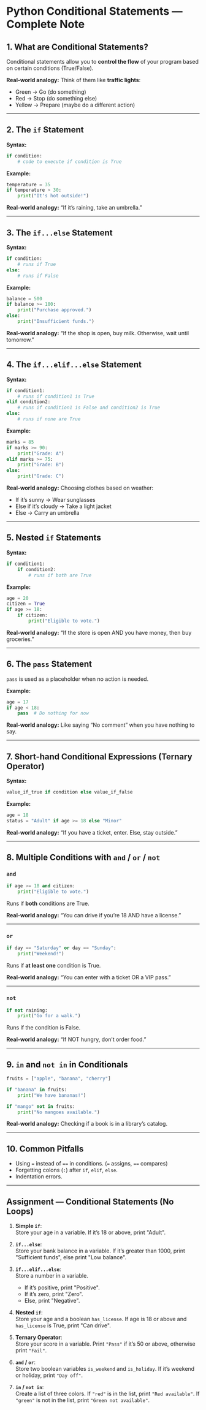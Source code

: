 
# Python Conditional Statements — Complete Note
## 1. What are Conditional Statements?

Conditional statements allow you to **control the flow** of your program based on certain conditions (True/False).

**Real-world analogy:**
Think of them like **traffic lights**:

* Green → Go (do something)
* Red → Stop (do something else)
* Yellow → Prepare (maybe do a different action)

---

## 2. The `if` Statement

**Syntax:**

```python
if condition:
    # code to execute if condition is True
```

**Example:**

```python
temperature = 35
if temperature > 30:
    print("It's hot outside!")
```

**Real-world analogy:**
“If it’s raining, take an umbrella.”

---

## 3. The `if...else` Statement

**Syntax:**

```python
if condition:
    # runs if True
else:
    # runs if False
```

**Example:**

```python
balance = 500
if balance >= 100:
    print("Purchase approved.")
else:
    print("Insufficient funds.")
```

**Real-world analogy:**
“If the shop is open, buy milk. Otherwise, wait until tomorrow.”

---

## 4. The `if...elif...else` Statement

**Syntax:**

```python
if condition1:
    # runs if condition1 is True
elif condition2:
    # runs if condition1 is False and condition2 is True
else:
    # runs if none are True
```

**Example:**

```python
marks = 85
if marks >= 90:
    print("Grade: A")
elif marks >= 75:
    print("Grade: B")
else:
    print("Grade: C")
```

**Real-world analogy:**
Choosing clothes based on weather:

* If it’s sunny → Wear sunglasses
* Else if it’s cloudy → Take a light jacket
* Else → Carry an umbrella

---

## 5. Nested `if` Statements

**Syntax:**

```python
if condition1:
    if condition2:
        # runs if both are True
```

**Example:**

```python
age = 20
citizen = True
if age >= 18:
    if citizen:
        print("Eligible to vote.")
```

**Real-world analogy:**
“If the store is open AND you have money, then buy groceries.”

---

## 6. The `pass` Statement

`pass` is used as a placeholder when no action is needed.

**Example:**

```python
age = 17
if age < 18:
    pass  # Do nothing for now
```

**Real-world analogy:**
Like saying “No comment” when you have nothing to say.

---

## 7. Short-hand Conditional Expressions (Ternary Operator)

**Syntax:**

```python
value_if_true if condition else value_if_false
```

**Example:**

```python
age = 18
status = "Adult" if age >= 18 else "Minor"
```

**Real-world analogy:**
“If you have a ticket, enter. Else, stay outside.”

---

## 8. Multiple Conditions with `and` / `or` / `not`

### `and`

```python
if age >= 18 and citizen:
    print("Eligible to vote.")
```
 Runs if **both** conditions are True.

**Real-world analogy:** “You can drive if you’re 18 AND have a license.”

---

### `or`

```python
if day == "Saturday" or day == "Sunday":
    print("Weekend!")
```
 Runs if **at least one** condition is True.

**Real-world analogy:** “You can enter with a ticket OR a VIP pass.”

---

### `not`

```python
if not raining:
    print("Go for a walk.")
```
 Runs if the condition is False.

**Real-world analogy:** “If NOT hungry, don’t order food.”

---

## 9. `in` and `not in` in Conditionals

```python
fruits = ["apple", "banana", "cherry"]

if "banana" in fruits:
    print("We have bananas!")

if "mango" not in fruits:
    print("No mangoes available.")
```

**Real-world analogy:**
Checking if a book is in a library’s catalog.

---

## 10. Common Pitfalls

* Using `=` instead of `==` in conditions. (`=` assigns, `==` compares)
* Forgetting colons (`:`) after `if`, `elif`, `else`.
* Indentation errors.

---

## Assignment — Conditional Statements (No Loops)


1. **Simple `if`**:  
   Store your age in a variable. If it’s 18 or above, print "Adult".

2. **`if...else`**:  
   Store your bank balance in a variable. If it’s greater than 1000, print "Sufficient funds", else print "Low balance".

3. **`if...elif...else`**:  
   Store a number in a variable.  
   - If it’s positive, print "Positive".  
   - If it’s zero, print "Zero".  
   - Else, print "Negative".

4. **Nested `if`**:  
   Store your age and a boolean `has_license`. If age is 18 or above and `has_license` is True, print "Can drive".

5. **Ternary Operator**:  
   Store your score in a variable. Print `"Pass"` if it’s 50 or above, otherwise print `"Fail"`.

6. **`and` / `or`**:  
   Store two boolean variables `is_weekend` and `is_holiday`. If it’s weekend or holiday, print `"Day off"`.

7. **`in` / `not in`**:  
   Create a list of three colors. If `"red"` is in the list, print `"Red available"`. If `"green"` is not in the list, print `"Green not available"`.


